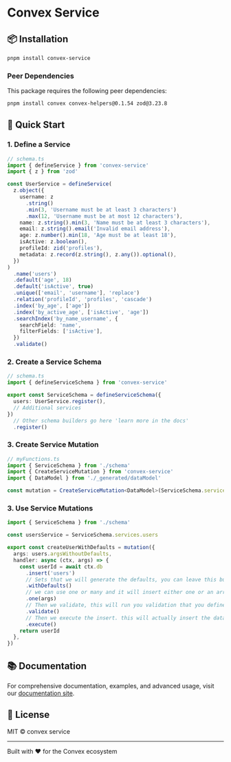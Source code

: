 # Convex Service

## 📦 Installation

```bash
pnpm install convex-service
```

### Peer Dependencies

This package requires the following peer dependencies:

```bash
pnpm install convex convex-helpers@0.1.54 zod@3.23.8
```

## 🚀 Quick Start

### 1. Define a Service

```typescript
// schema.ts
import { defineService } from 'convex-service'
import { z } from 'zod'

const UserService = defineService(
  z.object({
    username: z
      .string()
      .min(3, 'Username must be at least 3 characters')
      .max(12, 'Username must be at most 12 characters'),
    name: z.string().min(3, 'Name must be at least 3 characters'),
    email: z.string().email('Invalid email address'),
    age: z.number().min(18, 'Age must be at least 18'),
    isActive: z.boolean(),
    profileId: zid('profiles'),
    metadata: z.record(z.string(), z.any()).optional(),
  })
)
  .name('users')
  .default('age', 18)
  .default('isActive', true)
  .unique(['email', 'username'], 'replace')
  .relation('profileId', 'profiles', 'cascade')
  .index('by_age', ['age'])
  .index('by_active_age', ['isActive', 'age'])
  .searchIndex('by_name_username', {
    searchField: 'name',
    filterFields: ['isActive'],
  })
  .validate()
```

### 2. Create a Service Schema

```typescript
// schema.ts
import { defineServiceSchema } from 'convex-service'

export const ServiceSchema = defineServiceSchema({
  users: UserService.register(),
  // Additional services
})
  // Other schema builders go here 'learn more in the docs'
  .register()
```

### 3. Create Service Mutation

```typescript
// myFunctions.ts
import { ServiceSchema } from './schema'
import { CreateServiceMutation } from 'convex-service'
import { DataModel } from './_generated/dataModel'

const mutation = CreateServiceMutation<DataModel>(ServiceSchema.services)
```

### 3. Use Service Mutations

```typescript
import { ServiceSchema } from './schema'

const usersService = ServiceSchema.services.users

export const createUserWithDefaults = mutation({
  args: users.argsWithoutDefaults,
  handler: async (ctx, args) => {
    const userId = await ctx.db
      .insert('users')
      // Sets that we will generate the defaults, you can leave this builder out to override the defaults,
      .withDefaults()
      // we can use one or many and it will insert either one or an array of documents
      .one(args)
      // Then we validate, this will run you validation that you defined in the service, be it a custom zod schema or a validation function. Learn more in the docs.
      .validate()
      // Then we execute the insert. this will actually insert the data in the db.
      .execute()
    return userId
  },
})
```

## 📚 Documentation

For comprehensive documentation, examples, and advanced usage, visit our [documentation site](/).

## 📄 License

MIT © convex service

---

Built with ❤️ for the Convex ecosystem

